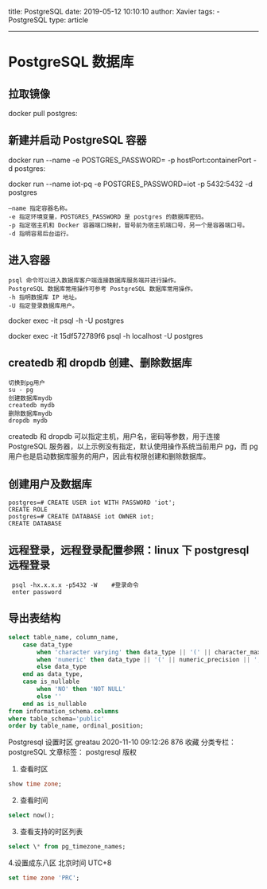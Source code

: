 title: PostgreSQL
date: 2019-05-12 10:10:10
author: Xavier
tags: - PostgreSQL
type: article

---

# PostgreSQL 数据库

## 拉取镜像

docker pull postgres:<tag>

## 新建并启动 PostgreSQL 容器

docker run --name <contanerName> -e POSTGRES_PASSWORD=<yourPassword> -p hostPort:containerPort -d postgres:<tag>

docker run --name iot-pq -e POSTGRES_PASSWORD=iot -p 5432:5432 -d postgres

    –name 指定容器名称。
    -e 指定环境变量，POSTGRES_PASSWORD 是 postgres 的数据库密码。
    -p 指定宿主机和 Docker 容器端口映射，冒号前为宿主机端口号，另一个是容器端口号。
    -d 指明容易后台运行。

## 进入容器

    psql 命令可以进入数据库客户端连接数据库服务端并进行操作。
    PostgreSQL 数据库常用操作可参考 PostgreSQL 数据库常用操作。
    -h 指明数据库 IP 地址。
    -U 指定登录数据库用户。

docker exec -it <containerID> psql -h <postgresqlIp> -U postgres

docker exec -it 15df572789f6 psql -h localhost -U postgres

## createdb 和 dropdb 创建、删除数据库

    切换到pg用户
    su - pg
    创建数据库mydb
    createdb mydb
    删除数据库mydb
    dropdb mydb

createdb 和 dropdb 可以指定主机，用户名，密码等参数，用于连接 PostgreSQL 服务器，以上示例没有指定，默认使用操作系统当前用户 pg，而 pg 用户也是启动数据库服务的用户，因此有权限创建和删除数据库。

## 创建用户及数据库

    postgres=# CREATE USER iot WITH PASSWORD 'iot';
    CREATE ROLE
    postgres=# CREATE DATABASE iot OWNER iot;
    CREATE DATABASE

## 远程登录，远程登录配置参照：linux 下 postgresql 远程登录

     psql -hx.x.x.x -p5432 -W    #登录命令
     enter password

## 导出表结构

```sql
select table_name, column_name,
    case data_type
        when 'character varying' then data_type || '(' || character_maximum_length || ')'
        when 'numeric' then data_type || '(' || numeric_precision || ',' || numeric_scale || ')'
        else data_type
    end as data_type,
    case is_nullable
        when 'NO' then 'NOT NULL'
        else ''
    end as is_nullable
from information_schema.columns
where table_schema='public'
order by table_name, ordinal_position;
```

Postgresql 设置时区
greatau 2020-11-10 09:12:26 876 收藏
分类专栏： postgreSQL 文章标签： postgresql
版权

1. 查看时区

```sql
show time zone;
```

2. 查看时间

```sql
select now();
```

3. 查看支持的时区列表

```sql
select \* from pg_timezone_names;
```

4.设置成东八区 北京时间 UTC+8

```sql
set time zone 'PRC';
```
